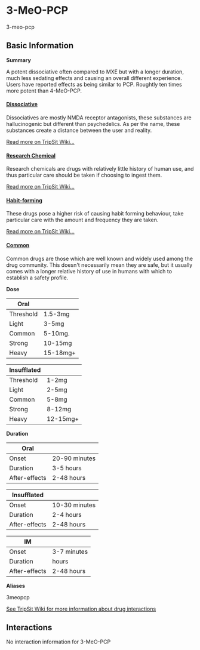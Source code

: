 # 3-MeO-PCP

3-meo-pcp

## Basic Information

**Summary**

A potent dissociative often compared to MXE but with a longer duration, much less sedating effects and causing an overall different experience. Users have reported effects as being similar to PCP. Roughtly ten times more potent than 4-MeO-PCP.

#### [Dissociative](/category/dissociative)

Dissociatives are mostly NMDA receptor antagonists, these substances are hallucinogenic but different than psychedelics. As per the name, these substances create a distance between the user and reality.

[Read more on TripSit Wiki...](#{category.wiki})

#### [Research Chemical](/category/research-chemical)

Research chemicals are drugs with relatively little history of human use, and thus particular care should be taken if choosing to ingest them.

[Read more on TripSit Wiki...](#{category.wiki})

#### [Habit-forming](/category/habit-forming)

These drugs pose a higher risk of causing habit forming behaviour, take particular care with the amount and frequency they are taken.

[Read more on TripSit Wiki...](#{category.wiki})

#### [Common](/category/common)

Common drugs are those which are well known and widely used among the drug community. This doesn't necessarily mean they are safe, but it usually comes with a longer relative history of use in humans with which to establish a safety profile.

**Dose**

| Oral      |          |
| --------- | -------- |
| Threshold | 1.5-3mg  |
| Light     | 3-5mg    |
| Common    | 5-10mg.  |
| Strong    | 10-15mg  |
| Heavy     | 15-18mg+ |

| Insufflated |          |
| ----------- | -------- |
| Threshold   | 1-2mg    |
| Light       | 2-5mg    |
| Common      | 5-8mg    |
| Strong      | 8-12mg   |
| Heavy       | 12-15mg+ |

**Duration**

| Oral          |               |
| ------------- | ------------- |
| Onset         | 20-90 minutes |
| Duration      | 3-5 hours     |
| After-effects | 2-48 hours    |

| Insufflated   |               |
| ------------- | ------------- |
| Onset         | 10-30 minutes |
| Duration      | 2-4 hours     |
| After-effects | 2-48 hours    |

| IM            |             |
| ------------- | ----------- |
| Onset         | 3-7 minutes |
| Duration      | hours       |
| After-effects | 2-48 hours  |

**Aliases**

3meopcp  

[See TripSit Wiki for more information about drug interactions](http://combo.tripsit.me/)

## Interactions

No interaction information for 3-MeO-PCP